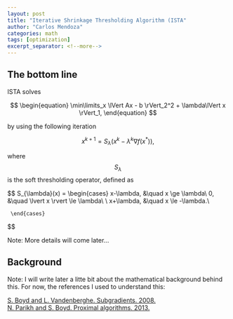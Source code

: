 ```yaml
---
layout: post
title: "Iterative Shrinkage Thresholding Algorithm (ISTA"
author: "Carlos Mendoza"
categories: math
tags: [optimization]
excerpt_separator: <!--more-->
---
```


## The bottom line

ISTA solves

$$
\begin{equation}
\min\limits_x \lVert Ax - b \rVert_2^2 + \lambda\lVert x \rVert_1,
\end{equation}
$$

by using the following iteration

$$
\begin{equation}
x^{k+1} = S_{\lambda}(x^k - \lambda^k\nabla f(x^*)),
\end{equation}
$$

<!--more-->

where $$S_{\lambda}$$ is the soft thresholding operator, defined as

$$
S_{\lambda}(x) = 
     \begin{cases}
       x-\lambda, &\quad x \ge \lambda\\
       0, &\quad \lvert x \rvert \le \lambda\\ \\
       x+\lambda, &\quad x \le -\lambda.\

     \end{cases}
$$

Note: More details will come later...

## Background

Note: I will write later a litte bit about the mathematical background behind this. For now,
the references I used to understand this:

[S. Boyd and L. Vandenberghe. Subgradients. 2008.][Subgradients]   
[N. Parikh and S. Boyd. Proximal algorithms. 2013.][Proximal algorithms] 


[Subgradients]: https://see.stanford.edu/materials/lsocoee364b/01-subgradients_notes.pdf
[Proximal algorithms]: https://web.stanford.edu/~boyd/papers/pdf/prox_algs.pdf 


<!--
The proximal gradient method solves the following optimization problem:

$$
\begin{equation*}
\min\limits_x f(x) + g(x)
\end{equation*}
$$

by using the following iteration:

$$
x^{k+1} = \mathbf{prox}_{\lambda g}(x^k - \lambda^k\nabla f(x^*))
$$
-->
